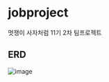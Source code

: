 # jobproject
멋쟁이 사자처럼 11기 2차 팀프로젝트 

## ERD
![image](https://github.com/Lion-Job-Project/jobproject/assets/71334400/c6d891dd-baa8-4a6e-be75-1a57f198651e)
